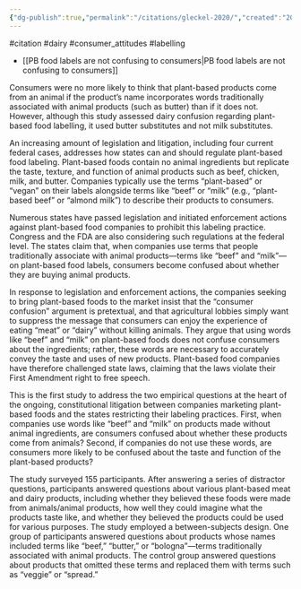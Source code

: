 ```yaml
---
{"dg-publish":true,"permalink":"/citations/gleckel-2020/","created":"2025-10-23T17:42:46.380+01:00","updated":"2025-10-23T18:06:08.937+01:00"}
---
```


#citation #dairy #consumer_attitudes #labelling 

- [[PB food labels are not confusing to consumers\|PB food labels are not confusing to consumers]]

Consumers were no more likely to think that plant-based products come from an animal if the product’s name incorporates words traditionally associated with animal products (such as butter) than if it does not. However, although this study assessed dairy confusion regarding plant-based food labelling, it used butter substitutes and not milk substitutes.

An increasing amount of legislation and litigation, including four current federal cases, addresses how states can and should regulate plant-based food labeling. Plant-based foods contain no animal ingredients but replicate the taste, texture, and function of animal products such as beef, chicken, milk, and butter. Companies typically use the terms “plant-based” or “vegan” on their labels alongside terms like “beef” or “milk” (e.g., “plant-based beef” or “almond milk”) to describe their products to consumers.  
  
Numerous states have passed legislation and initiated enforcement actions against plant-based food companies to prohibit this labeling practice. Congress and the FDA are also considering such regulations at the federal level. The states claim that, when companies use terms that people traditionally associate with animal products—terms like “beef” and “milk”—on plant-based food labels, consumers become confused about whether they are buying animal products.  
  
In response to legislation and enforcement actions, the companies seeking to bring plant-based foods to the market insist that the “consumer confusion” argument is pretextual, and that agricultural lobbies simply want to suppress the message that consumers can enjoy the experience of eating “meat” or “dairy” without killing animals. They argue that using words like “beef” and “milk” on plant-based foods does not confuse consumers about the ingredients; rather, these words are necessary to accurately convey the taste and uses of new products. Plant-based food companies have therefore challenged state laws, claiming that the laws violate their First Amendment right to free speech.  
  
This is the first study to address the two empirical questions at the heart of the ongoing, constitutional litigation between companies marketing plant-based foods and the states restricting their labeling practices. First, when companies use words like “beef” and “milk” on products made without animal ingredients, are consumers confused about whether these products come from animals? Second, if companies do not use these words, are consumers more likely to be confused about the taste and function of the plant-based products?  
  
The study surveyed 155 participants. After answering a series of distractor questions, participants answered questions about various plant-based meat and dairy products, including whether they believed these foods were made from animals/animal products, how well they could imagine what the products taste like, and whether they believed the products could be used for various purposes. The study employed a between-subjects design. One group of participants answered questions about products whose names included terms like “beef,” “butter,” or “bologna”—terms traditionally associated with animal products. The control group answered questions about products that omitted these terms and replaced them with terms such as “veggie” or “spread.”